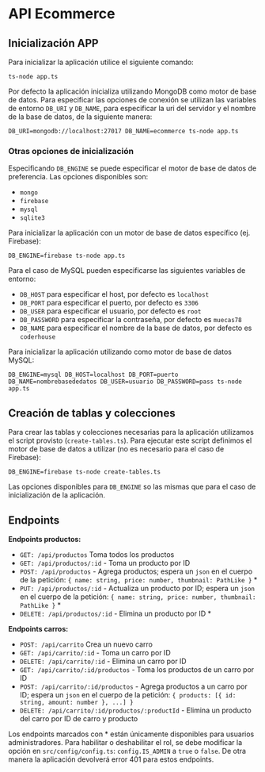 # API Ecommerce
## Inicialización APP

Para inicializar la aplicación utilice el siguiente comando:

`ts-node app.ts`

Por defecto la aplicación inicializa utilizando MongoDB como motor de base de datos. Para especificar las opciones de conexión se utilizan las variables de entorno `DB_URI` y `DB_NAME`, para especificar la uri del servidor y el nombre de la base de datos, de la siguiente manera:

`DB_URI=mongodb://localhost:27017 DB_NAME=ecommerce ts-node app.ts`

### Otras opciones de inicialización

Especificando `DB_ENGINE` se puede especificar el motor de base de datos de preferencia. Las opciones disponibles son:

- `mongo`
- `firebase`
- `mysql`
- `sqlite3`

Para inicializar la aplicación con un motor de base de datos específico (ej. Firebase):

`DB_ENGINE=firebase ts-node app.ts`

Para el caso de MySQL pueden especificarse las siguientes variables de entorno:

- `DB_HOST` para especificar el host, por defecto es `localhost`
- `DB_PORT` para especificar el puerto, por defecto es `3306`
- `DB_USER` para especificar el usuario, por defecto es `root`
- `DB_PASSWORD` para especificar la contraseña, por defecto es `muecas78`
- `DB_NAME` para especificar el nombre de la base de datos, por defecto es `coderhouse`

Para inicializar la aplicación utilizando como motor de base de datos MySQL:

`DB_ENGINE=mysql DB_HOST=localhost DB_PORT=puerto DB_NAME=nombrebasededatos DB_USER=usuario DB_PASSWORD=pass ts-node app.ts`

## Creación de tablas y colecciones

Para crear las tablas y colecciones necesarias para la aplicación utilizamos el script provisto (`create-tables.ts`). Para ejecutar este script definimos el motor de base de datos a utilizar (no es necesario para el caso de Firebase):

`DB_ENGINE=firebase ts-node create-tables.ts`

Las opciones disponibles para `DB_ENGINE` so las mismas que para el caso de inicialización de la aplicación.

## Endpoints

**Endpoints productos:**

- `GET: /api/productos` Toma todos los productos
- `GET: /api/productos/:id` - Toma un producto por ID
- `POST: /api/productos` - Agrega productos; espera un `json` en el cuerpo de la petición: `{ name: string, price: number, thumbnail: PathLike }` *
- `PUT: /api/productos/:id` - Actualiza un producto por ID; espera un `json` en el cuerpo de la petición: `{ name: string, price: number, thumbnail: PathLike }` *
- `DELETE: /api/productos/:id` - Elimina un producto por ID *

**Endpoints carros:**

- `POST: /api/carrito` Crea un nuevo carro
- `GET: /api/carrito/:id` - Toma un carro por ID
- `DELETE: /api/carrito/:id` - Elimina un carro por ID
- `GET: /api/carrito/:id/productos` - Toma los productos de un carro por ID
- `POST: /api/carrito/:id/productos` - Agrega productos a un carro por ID; espera un `json` en el cuerpo de la petición: `{ products: [{ id: string, amount: number }, ...] }`
- `DELETE: /api/carrito/:id/productos/:productId` - Elimina un producto del carro por ID de carro y producto

Los endpoints marcados con * están únicamente disponibles para usuarios administradores. Para habilitar o deshabilitar el rol, se debe modificar la opción en `src/config/config.ts`: `config.IS_ADMIN` a `true` o `false`. De otra manera la aplicación devolverá error 401 para estos endpoints.